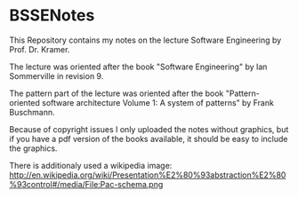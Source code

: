 # BSSENotes

This Repository contains my notes on the lecture Software Engineering by Prof.
Dr. Kramer.

The lecture was oriented after the book "Software Engineering" by Ian Sommerville
in revision 9.

The pattern part of the lecture was oriented after the book "Pattern-oriented
software architecture Volume 1: A system of patterns" by Frank Buschmann.

Because of copyright issues I only uploaded the notes without graphics, but if
you have a pdf version of the books available, it should be easy to include the
graphics.

There is additionaly used a wikipedia image:
http://en.wikipedia.org/wiki/Presentation%E2%80%93abstraction%E2%80%93control#/media/File:Pac-schema.png
